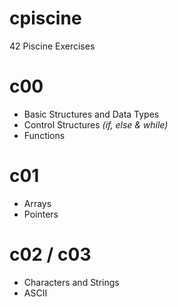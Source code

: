 # cpiscine
42 Piscine Exercises
# c00
- Basic Structures and Data Types
- Control Structures _(if, else & while)_
- Functions
# c01
- Arrays
- Pointers 
# c02 / c03
- Characters and Strings
- ASCII
